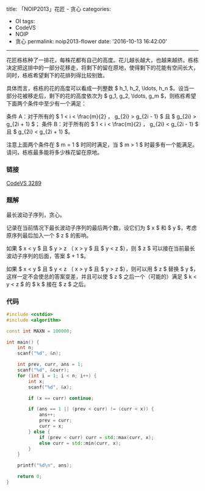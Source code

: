 title: 「NOIP2013」花匠 - 贪心
categories:
  - OI
tags:
  - CodeVS
  - NOIP
  - 贪心
permalink: noip2013-flower
date: '2016-10-13 16:42:00'
---

花匠栋栋种了一排花，每株花都有自己的高度。花儿越长越大，也越来越挤。栋栋决定把这排中的一部分花移走，将剩下的留在原地，使得剩下的花能有空间长大，同时，栋栋希望剩下的花排列得比较别致。

具体而言，栋栋的花的高度可以看成一列整数 $ h_1, h_2, \ldots, h_n $。设当一部分花被移走后，剩下的花的高度依次为 $ g_1, g_2, \ldots, g_m $，则栋栋希望下面两个条件中至少有一个满足：

条件 A：对于所有的 $ 1 < i < \frac{m}{2} $，$ g_{2i} > g_{2i - 1} $ 且 $ g_{2i} > g_{2i + 1} $；
条件 B：对于所有的 $ 1 < i < \frac{m}{2} $，$ g_{2i} < g_{2i - 1} $ 且 $ g_{2i} < g_{2i + 1} $。

注意上面两个条件在 $ m = 1 $ 时同时满足，当 $ m > 1 $ 时最多有一个能满足。
请问，栋栋最多能将多少株花留在原地。

<!-- more -->

### 链接

[CodeVS 3289](http://codevs.cn/problem/3289/)

### 题解

最长波动子序列，贪心。

记录在当前情况下最长波动子序列的最后两个数，设它们为 $ x $ 和 $ y $，考虑原序列最后加入一个 $ z $ 的影响。

如果 $ x < y $ 且 $ y > z $（$ x > y $ 且 $ y < z $），则 $ z $ 可以接在当前最长波动子序列的后面，答案 $ + 1 $。

如果 $ x < y $ 且 $ y < z $（$ x > y $ 且 $ y > z $），则可以用 $ z $ 替换 $ y $，这样一定不会使总的答案变差，并且可以使 $ z $ 之后一个（可能的）满足 $ k < y < z $ 的 $ k $ 接在 $ z $ 之后。

### 代码

```cpp
#include <cstdio>
#include <algorithm>

const int MAXN = 100000;

int main() {
    int n;
    scanf("%d", &n);

    int prev, curr, ans = 1;
    scanf("%d", &curr);
    for (int i = 1; i < n; i++) {
        int x;
        scanf("%d", &x);

        if (x == curr) continue;

        if (ans == 1 || (prev < curr) != (curr < x)) {
            ans++;
            prev = curr;
            curr = x;
        } else {
            if (prev < curr) curr = std::max(curr, x);
            else curr = std::min(curr, x);
        }
    }

    printf("%d\n", ans);

    return 0;
}
```